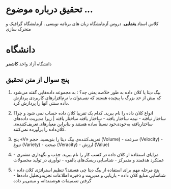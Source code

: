 # تحقیق درباره موضوع ...

کلاس استاد **یغمایی**. دروس آزمایشگاه زبان های برنامه نویسی . آزمایشگاه گرافیک و متحرک سازی


# دانشگاه

دانشگاه آزاد واحد **کاشمر**


## پنج سوال از متن تحقیق

1.	بیگ دیتا یا کلان داده به طور خلاصه یعنی چه؟ : به مجموعه داده‌هایی گفته می‌شود که بیش از حد بزرگ یا پیچیده هستند که نمی‌توان با نرم‌افزارهای کاربردی پردازش داده سنتی آنها را پردازش کرد.

2.	انواع کلان داده را نام ببرید. کدام یک تقریبا کلان داده حساب نمی شود و چرا؟
ساختار نیافته - نیمه ساختار یافته - ساختار یافته
ساختار یافته | زیرا مدیریت داده‌های ساختار‌یافته به‌خودی‌خود نسبتاً ساده هستند و بنابراین معیارهای تعریف‌کننده‌ی کلان‌داده را برآورده نمی‌کنند.

3.	پنج «V» تعریف‌کننده‌ی بیگ دیتا را بنویسید.
حجم (Volume) - سرعت (Velocity) - تنوع (Variety) - صحت (Veracity) - ارزش (Value)

4.	مزایای استفاده از کلان‌ داده در کسب کار را نام ببرید.
جذب و نگهداری مشتری - عملکرد هدفمند و متمرکز - شناسایی ریسک‌های بالقوه - نوآوری در تولید محصولات

5.	پنج مرحله مهم برای استفاده از بیگ دیتا چی هستند؟
تنظیم استراتژی کلان داده - شناسایی منابع کلان داده - بازیابی و مدیریت و ذخیره اطلاعات
تجزیه‌و‌تحلیل داده‌ها - گرفتن تصمیمات هوشمندانه و مبتنی‌بر داده

